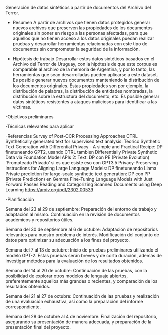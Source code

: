 Generación de datos sintéticos a partir de documentos del Archivo del Terror.

- Resumen
A partir de archivos que tienen datos protegidos generar nuevos archivos que preserven las propiedades de los documentos originales sin poner en riesgo a las personas afectadas, para que aquellos que no tienen acceso a los datos originales puedan realizar pruebas y desarrollar herramientas relacionadas con este tipo de documentos sin comprometer la seguridad de la información.

- Hipótesis de trabajo
Desarrollar estos datos sintéticos basados en el Archivo del Terror de Uruguay, con la hipótesis de que este corpus es comparable al archivo de la memoria de Argentina, y por lo tanto, las herramientas que sean desarrolladas pueden aplicarse a este dataset.
Es posible generar nuevos documentos manteniendo la distribución de los documentos originales. Estas propiedades son por ejemplo, la distribución de palabras, la distribución de entidades nombradas, la distribución sobre la estructura del documento, etc.
Es posible generar datos sintéticos resistentes a ataques maliciosos para identificar a las víctimas.

-Objetivos preliminares


-Técnicas relevantes para aplicar

-Referencias
Survey of Post-OCR Processing Approaches
CTRL
Synthetically generated text for supervised text analysis: Teorico
Synthetic Text Generation with Differential Privacy - A simple and Practical Recipe: DP finetuneando GPT2, usando CTRL tambien
Differentially Private Synthetic Data via Foundation Model APIs 2: Text: DP con PE (Private Evolution) ‘Prompteado Privado’ si es que esiste eso con GPT3.5
Privacy-Preserving Instructions for Aligning Large Language Models: DP finetuneando Llama
Private prediction for large-scale synthetic text generation: DP con PP (Private Prediction) en Gemma
Fine-Tuning Language Models with Just Forward Passes
Reading and Categorizing Scanned Documents using Deep Learning
https://arxiv.org/pdf/2302.00539


-Planificación

Semana del 23 al 29 de septiembre: Preparación del entorno de trabajo y adaptación al mismo. Continuación en la revisión de documentos académicos y repositorios útiles.

Semana del 30 de septiembre al 6 de octubre: Adaptación de repositorios relevantes para nuestro problema de interés. Modificación del conjunto de datos para optimizar su adecuación a los fines del proyecto.

Semana del 7 al 13 de octubre: Inicio de pruebas preliminares utilizando el modelo GPT-2. Estas pruebas serán breves y de corta duración, además de investigar métodos para la evaluación de los resultados obtenidos.

Semana del 14 al 20 de octubre: Continuación de las pruebas, con la posibilidad de explorar otros modelos de lenguaje abiertos, preferentemente aquellos más grandes o recientes, y comparación de los resultados obtenidos.

Semana del 21 al 27 de octubre: Continuación de las pruebas y realización de una evaluación exhaustiva, así como la preparación del informe correspondiente.

Semana del 28 de octubre al 4 de noviembre: Finalización del repositorio, asegurando su presentación de manera adecuada, y preparación de la presentación final del proyecto.
